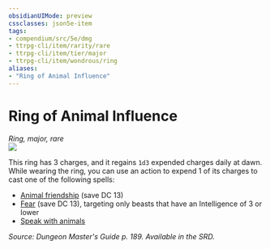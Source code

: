 ```yaml
---
obsidianUIMode: preview
cssclasses: json5e-item
tags:
- compendium/src/5e/dmg
- ttrpg-cli/item/rarity/rare
- ttrpg-cli/item/tier/major
- ttrpg-cli/item/wondrous/ring
aliases: 
- "Ring of Animal Influence"
---
```

# Ring of Animal Influence
*Ring, major, rare*  
![](/3-Mechanics/CLI/items/img/ring-of-animal-influence.webp#right)  


This ring has 3 charges, and it regains `1d3` expended charges daily at dawn. While wearing the ring, you can use an action to expend 1 of its charges to cast one of the following spells:

- [Animal friendship](/3-Mechanics/CLI/spells/animal-friendship.md) (save DC 13)  
- [Fear](/3-Mechanics/CLI/spells/fear.md) (save DC 13), targeting only beasts that have an Intelligence of 3 or lower  
- [Speak with animals](/3-Mechanics/CLI/spells/speak-with-animals.md)  

*Source: Dungeon Master's Guide p. 189. Available in the SRD.*